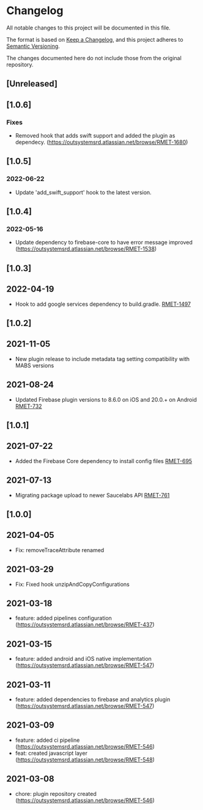 # Changelog
All notable changes to this project will be documented in this file.

The format is based on [Keep a Changelog](https://keepachangelog.com/en/1.0.0/),
and this project adheres to [Semantic Versioning](https://semver.org/spec/v2.0.0.html).

The changes documented here do not include those from the original repository.

## [Unreleased]

## [1.0.6]
### Fixes
- Removed hook that adds swift support and added the plugin as dependecy. (https://outsystemsrd.atlassian.net/browse/RMET-1680)
## [1.0.5]
### 2022-06-22
- Update 'add_swift_support' hook to the latest version.

## [1.0.4]
### 2022-05-16
- Update dependency to firebase-core to have error message improved (https://outsystemsrd.atlassian.net/browse/RMET-1538)

## [1.0.3]
## 2022-04-19
- Hook to add google services dependency to build.gradle. [RMET-1497](https://outsystemsrd.atlassian.net/browse/RMET-1497)

## [1.0.2]

## 2021-11-05
- New plugin release to include metadata tag setting compatibility with MABS versions

## 2021-08-24
- Updated Firebase plugin versions to 8.6.0 on iOS and 20.0.+ on Android [RMET-732](https://outsystemsrd.atlassian.net/browse/RMET-732)

## [1.0.1]

## 2021-07-22
- Added the Firebase Core dependency to install config files [RMET-695](https://outsystemsrd.atlassian.net/browse/RMET-695)

## 2021-07-13
- Migrating package upload to newer Saucelabs API [RMET-761](https://outsystemsrd.atlassian.net/browse/RMET-761)

## [1.0.0]

## 2021-04-05
- Fix: removeTraceAttribute renamed
## 2021-03-29
- Fix: Fixed hook unzipAndCopyConfigurations

## 2021-03-18
- feature: added pipelines configuration (https://outsystemsrd.atlassian.net/browse/RMET-437)

## 2021-03-15
- feature: added android and iOS native implementation (https://outsystemsrd.atlassian.net/browse/RMET-547)

## 2021-03-11
- feature: added dependencies to firebase and analytics plugin (https://outsystemsrd.atlassian.net/browse/RMET-547)

## 2021-03-09
- feature: added ci pipeline (https://outsystemsrd.atlassian.net/browse/RMET-546)
- feat: created javascript layer (https://outsystemsrd.atlassian.net/browse/RMET-548)

## 2021-03-08
- chore: plugin repository created (https://outsystemsrd.atlassian.net/browse/RMET-546)

